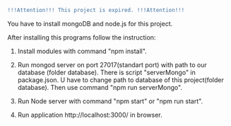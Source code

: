 ```diff
!!!Attention!!! This project is expired. !!!Attention!!!
```

You have to install mongoDB and node.js for this project.

After installing this programs follow the instruction:

1) Install modules with command "npm install".

2) Run mongod server on port 27017(standart port) with path to our database (folder database).
There is script "serverMongo" in package.json. U have to change path to database of this project(folder database). 
Then use command "npm run serverMongo".

3) Run Node server with command "npm start" or "npm run start".

4) Run application http://localhost:3000/ in browser.
